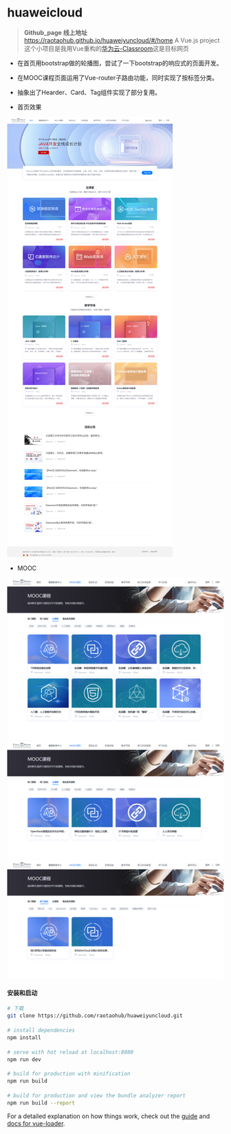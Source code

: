 # huaweicloud
> **Github_page 线上地址** https://raotaohub.github.io/huaweiyuncloud/#/home
> A Vue.js project 这个小项目是我用Vue重构的[华为云-Classroom](https://classroom.devcloud.huaweicloud.com/home)这是目标网页

+ 在首页用bootstrap做的轮播图，尝试了一下bootstrap的响应式的页面开发。

+ 在MOOC课程页面运用了Vue-router子路由功能，同时实现了按标签分类。

+ 抽象出了Hearder、Card、Tag组件实现了部分复用。

- 首页效果

![首页](images/home.png)

- MOOC

![MOOC](images/MOOC课程.png)
![MOOC](images/MOOC课程2.png)
![MOOC](images/MOOC课程3.png)

#### 安装和启动

``` bash
# 下载
git clone https://github.com/raotaohub/huaweiyuncloud.git

# install dependencies
npm install

# serve with hot reload at localhost:8080
npm run dev

# build for production with minification
npm run build

# build for production and view the bundle analyzer report
npm run build --report
```

For a detailed explanation on how things work, check out the [guide](http://vuejs-templates.github.io/webpack/) and [docs for vue-loader](http://vuejs.github.io/vue-loader).

